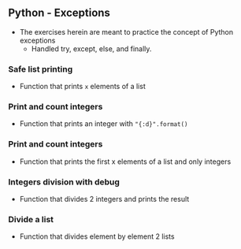 ## Python - Exceptions
* The exercises herein are meant to practice the concept of Python exceptions
	* Handled try, except, else, and finally.
### Safe list printing
* Function that prints `x` elements of a list
### Print and count integers
* Function that prints an integer with `"{:d}".format()` 
### Print and count integers
* Function that prints the first x elements of a list and only integers
### Integers division with debug
* Function that divides 2 integers and prints the result
### Divide a list
* Function that divides element by element 2 lists
